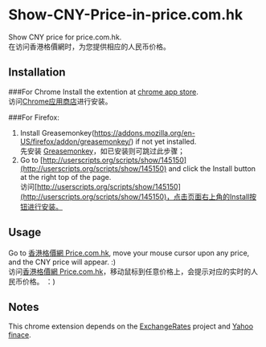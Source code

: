 Show-CNY-Price-in-price.com.hk
==============================

Show CNY price for price.com.hk. <br />
在访问香港格價網时，为您提供相应的人民币价格。


Installation
------------

###For Chrome
Install the extention at [chrome app store](https://chrome.google.com/webstore/detail/show-cny-price-for-pricec/hkachhadalpnldgebiopoffcffmbgagn). <br />
访问[Chrome应用商店](https://chrome.google.com/webstore/detail/show-cny-price-for-pricec/hkachhadalpnldgebiopoffcffmbgagn)进行安装。

###For Firefox:
1. Install Greasemonkey(https://addons.mozilla.org/en-US/firefox/addon/greasemonkey/) if not yet installed. <br />
   先安装 [Greasemonkey](https://addons.mozilla.org/en-US/firefox/addon/greasemonkey/)，如已安装则可跳过此步骤；
2. Go to [http://userscripts.org/scripts/show/145150](http://userscripts.org/scripts/show/145150) and click the Install button at the right top of the page. <br />
   访问[http://userscripts.org/scripts/show/145150](http://userscripts.org/scripts/show/145150)，点击页面右上角的Install按钮进行安装。

Usage
-----

Go to [香港格價網 Price.com.hk](http://www.price.com.hk/), move your mouse cursor upon any price, and the CNY price will appear. :) <br />
访问[香港格價網 Price.com.hk](http://www.price.com.hk/)，移动鼠标到任意价格上，会提示对应的实时的人民币价格。 ：)

Notes
-----

This chrome extension depends on the [ExchangeRates](https://github.com/hyacinth/ExchangeRates) project and [Yahoo finace](http://finance.yahoo.com/).